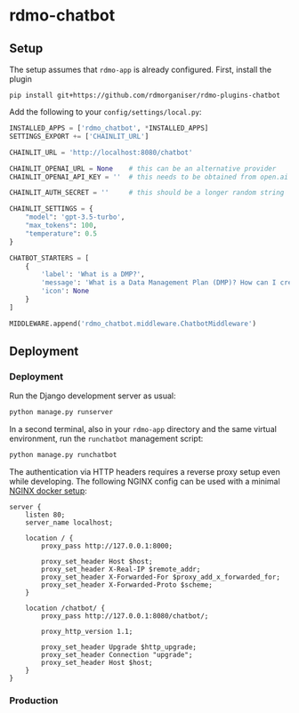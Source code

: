 rdmo-chatbot
============

Setup
-----

The setup assumes that `rdmo-app` is already configured. First, install the plugin

```
pip install git+https://github.com/rdmorganiser/rdmo-plugins-chatbot
```

Add the following to your `config/settings/local.py`:

```python
INSTALLED_APPS = ['rdmo_chatbot', *INSTALLED_APPS]
SETTINGS_EXPORT += ['CHAINLIT_URL']

CHAINLIT_URL = 'http://localhost:8080/chatbot'

CHAINLIT_OPENAI_URL = None    # this can be an alternative provider
CHAINLIT_OPENAI_API_KEY = ''  # this needs to be obtained from open.ai

CHAINLIT_AUTH_SECRET = ''     # this should be a longer random string

CHAINLIT_SETTINGS = {
    "model": 'gpt-3.5-turbo',
    "max_tokens": 100,
    "temperature": 0.5
}

CHATBOT_STARTERS = [
    {
        'label': 'What is a DMP?',
        'message': 'What is a Data Management Plan (DMP)? How can I create a Data Management Plan with RDMO?',
        'icon': None
    }
]

MIDDLEWARE.append('rdmo_chatbot.middleware.ChatbotMiddleware')
```

Deployment
----------

### Deployment

Run the Django development server as usual:

```bash
python manage.py runserver
```

In a second terminal, also in your `rdmo-app` directory and the same virtual environment,
run the `runchatbot` management script:

```bash
python manage.py runchatbot
```

The authentication via HTTP headers requires a reverse proxy setup even while developing. The following NGINX
config can be used with a minimal [NGINX docker setup](https://hub.docker.com/_/nginx):

```
server {
    listen 80;
    server_name localhost;

    location / {
        proxy_pass http://127.0.0.1:8000;

        proxy_set_header Host $host;
        proxy_set_header X-Real-IP $remote_addr;
        proxy_set_header X-Forwarded-For $proxy_add_x_forwarded_for;
        proxy_set_header X-Forwarded-Proto $scheme;
    }

    location /chatbot/ {
        proxy_pass http://127.0.0.1:8080/chatbot/;

        proxy_http_version 1.1;

        proxy_set_header Upgrade $http_upgrade;
        proxy_set_header Connection "upgrade";
        proxy_set_header Host $host;
    }
}
```

### Production
